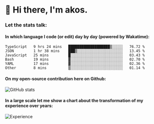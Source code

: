 # 👋 Hi there, I'm akos. 


### Let the stats talk:


#### In which language I code (or edit) day by day (powered by Wakatime): 

<!--START_SECTION:waka-->

```text
TypeScript   9 hrs 24 mins   ███████████████████▒░░░░░   76.72 %
JSON         1 hr 38 mins    ███▒░░░░░░░░░░░░░░░░░░░░░   13.45 %
JavaScript   25 mins         █░░░░░░░░░░░░░░░░░░░░░░░░   03.43 %
Bash         19 mins         ▓░░░░░░░░░░░░░░░░░░░░░░░░   02.70 %
YAML         17 mins         ▓░░░░░░░░░░░░░░░░░░░░░░░░   02.36 %
Other        8 mins          ▒░░░░░░░░░░░░░░░░░░░░░░░░   01.14 %
```

<!--END_SECTION:waka-->

#### On my open-source contribution here on Github:
 
![GitHub stats](https://github-readme-stats.vercel.app/api?username=akosbalasko)

#### In a large scale let me show a chart about the transformation of my experience over years:   

![Experience](https://cr-skills-chart-widget.azurewebsites.net/api/api?username=akosbalasko)
